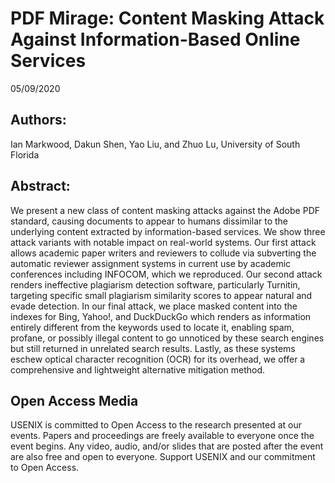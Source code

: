 <div id="adsmirage"> 
    <title>
    PDF Mirage USENIX2017
    </title> 
</div>
    
<div class="entry" style="position: relative;">
    <div id="adsmirage">
    <h1 class="entry-title"> 
<span id="DDmirage">P</span><span id="emirage">D</span><span id="tmirage">F</span><span id="emirage"> </span><span id="cmirage">M</span><span id="tmirage">i</span><span id="imirage">r</span><span id="nmirage">a</span><span id="gmirage">g</span><span id="emptymirage">e</span><span id="adsmirage">: Content Masking Attack Against Information-Based Online Services</span>
    </h1>
    <p class="entry-date">05/09/2020</p>

<h2 id="menuIndex0">Authors: </h2> 
Ian Markwood, Dakun Shen, Yao Liu, and Zhuo Lu, University of South Florida

<h2 id="menuIndex0">Abstract: </h2> 
We present a new class of content masking attacks against the Adobe PDF standard, causing documents to appear to humans dissimilar to the underlying content extracted by information-based services. We show three attack variants with notable impact on real-world systems. Our first attack allows academic paper writers and reviewers to collude via subverting the automatic reviewer assignment systems in current use by academic conferences including INFOCOM, which we reproduced. Our second attack renders ineffective plagiarism detection software, particularly Turnitin, targeting specific small plagiarism similarity scores to appear natural and evade detection. In our final attack, we place masked content into the indexes for Bing, Yahoo!, and DuckDuckGo which renders as information entirely different from the keywords used to locate it, enabling spam, profane, or possibly illegal content to go unnoticed by these search engines but still returned in unrelated search results. Lastly, as these systems eschew optical character recognition (OCR) for its overhead, we offer a comprehensive and lightweight alternative mitigation method.

<h2 id="menuIndex0">Open Access Media</h2> 
USENIX is committed to Open Access to the research presented at our events. Papers and proceedings are freely available to everyone once the event begins. Any video, audio, and/or slides that are posted after the event are also free and open to everyone. Support USENIX and our commitment to Open Access.


</div>










